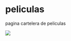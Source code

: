 # peliculas
pagina cartelera de peliculas

![](https://pandao.github.io/editor.md/examples/images/4.jpg)
